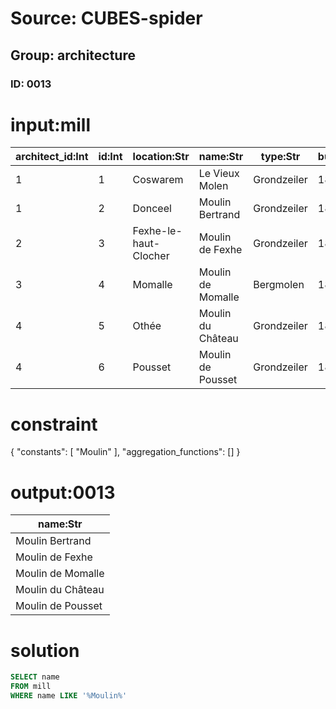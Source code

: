 # Source: CUBES-spider
## Group: architecture
### ID: 0013

# input:mill

| architect_id:Int | id:Int | location:Str | name:Str | type:Str | built_year:Int | notes:Str |
|---|---|---|---|---|---|---|
| 1 | 1 | Coswarem | Le Vieux Molen | Grondzeiler | 1840 | Molenechos (Dutch) |
| 1 | 2 | Donceel | Moulin Bertrand | Grondzeiler | 1890 | Molenechos (Dutch) |
| 2 | 3 | Fexhe-le-haut-Clocher | Moulin de Fexhe | Grondzeiler | 1843 | Molenechos (Dutch) |
| 3 | 4 | Momalle | Moulin de Momalle | Bergmolen | 1850 | Molenechos (Dutch) |
| 4 | 5 | Othée | Moulin du Château | Grondzeiler | 1856 | Molenechos (Dutch) |
| 4 | 6 | Pousset | Moulin de Pousset | Grondzeiler | 1819 | Molenechos (Dutch) |

# constraint

{
  "constants": [
    "Moulin"
  ],
  "aggregation_functions": []
}

# output:0013

| name:Str |
|---|
| Moulin Bertrand |
| Moulin de Fexhe |
| Moulin de Momalle |
| Moulin du Château |
| Moulin de Pousset |

# solution

```sql
SELECT name
FROM mill
WHERE name LIKE '%Moulin%'
```
